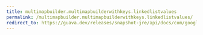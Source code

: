 ```yaml
---
title: multimapbuilder.multimapbuilderwithkeys.linkedlistvalues
permalink: /multimapbuilder.multimapbuilderwithkeys.linkedlistvalues/
redirect_to: https://guava.dev/releases/snapshot-jre/api/docs/com/google/common/collect/MultimapBuilder.MultimapBuilderWithKeys.html#linkedListValues--
---
```

